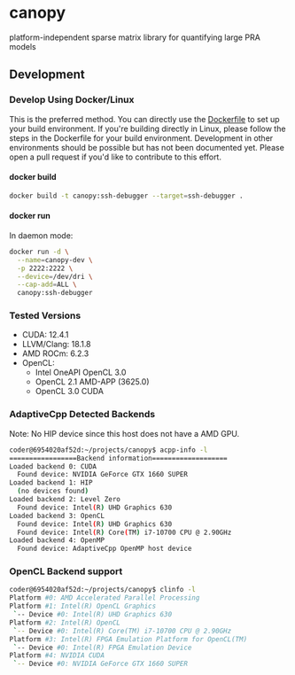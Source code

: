 # canopy
platform-independent sparse matrix library for quantifying large PRA models


## Development

### Develop Using Docker/Linux
This is the preferred method. You can directly use the [Dockerfile](Dockerfile) to set up your build environment.
If you're building directly in Linux, please follow the steps in the Dockerfile for your build environment. Development
in other environments should be possible but has not been documented yet. Please open a pull request if you'd like to contribute to this effort.

#### docker build
```bash
docker build -t canopy:ssh-debugger --target=ssh-debugger .
```

#### docker run
In daemon mode:
```bash
docker run -d \
  --name=canopy-dev \
  -p 2222:2222 \
  --device=/dev/dri \
  --cap-add=ALL \
  canopy:ssh-debugger
```

### Tested Versions
- CUDA: 12.4.1
- LLVM/Clang: 18.1.8
- AMD ROCm: 6.2.3
- OpenCL: 
  - Intel OneAPI OpenCL 3.0
  - OpenCL 2.1 AMD-APP (3625.0)
  - OpenCL 3.0 CUDA

### AdaptiveCpp Detected Backends
Note: No HIP device since this host does not have a AMD GPU.
```bash
coder@6954020af52d:~/projects/canopy$ acpp-info -l
=================Backend information===================
Loaded backend 0: CUDA
  Found device: NVIDIA GeForce GTX 1660 SUPER
Loaded backend 1: HIP
  (no devices found)
Loaded backend 2: Level Zero
  Found device: Intel(R) UHD Graphics 630
Loaded backend 3: OpenCL
  Found device: Intel(R) UHD Graphics 630
  Found device: Intel(R) Core(TM) i7-10700 CPU @ 2.90GHz
Loaded backend 4: OpenMP
  Found device: AdaptiveCpp OpenMP host device
```
### OpenCL Backend support
```bash
coder@6954020af52d:~/projects/canopy$ clinfo -l
Platform #0: AMD Accelerated Parallel Processing
Platform #1: Intel(R) OpenCL Graphics
 `-- Device #0: Intel(R) UHD Graphics 630
Platform #2: Intel(R) OpenCL
 `-- Device #0: Intel(R) Core(TM) i7-10700 CPU @ 2.90GHz
Platform #3: Intel(R) FPGA Emulation Platform for OpenCL(TM)
 `-- Device #0: Intel(R) FPGA Emulation Device
Platform #4: NVIDIA CUDA
 `-- Device #0: NVIDIA GeForce GTX 1660 SUPER
```
